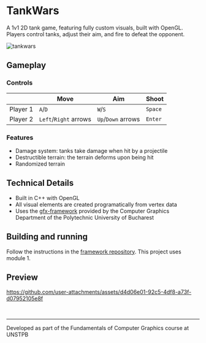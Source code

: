 # TankWars

A 1v1 2D tank game, featuring fully custom visuals, built with OpenGL.
<br>
Players control tanks, adjust their aim, and fire to defeat the opponent.

![tankwars](https://github.com/user-attachments/assets/87ab9e99-6332-4415-86b6-44fd69f963a0)

## Gameplay

### Controls

|          | Move                  | Aim                | Shoot   |
|----------|-----------------------|--------------------|---------|
| Player 1 | `A`/`D`               | `W`/`S`            | `Space` |
| Player 2 | `Left`/`Right` arrows | `Up`/`Down` arrows | `Enter` |

### Features

- Damage system: tanks take damage when hit by a projectile
- Destructible terrain: the terrain deforms upon being hit
- Randomized terrain


## Technical Details

- Built in C++ with OpenGL
- All visual elements are created programatically from vertex data
- Uses the [gfx-framework](https://github.com/UPB-Graphics/gfx-framework) provided by the Computer Graphics Department of the Polytechnic University of Bucharest

## Building and running
Follow the instructions in the [framework repository](https://github.com/UPB-Graphics/gfx-framework?tab=readme-ov-file#gear-building). This project uses module 1. 

## Preview

https://github.com/user-attachments/assets/d4d06e01-92c5-4df8-a73f-d07952105e8f

<br>

***
Developed as part of the Fundamentals of Computer Graphics course at UNSTPB
